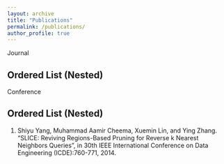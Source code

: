 ```yaml
---
layout: archive
title: "Publications"
permalink: /publications/
author_profile: true
---
```


Journal
## Ordered List (Nested)


Conference
## Ordered List (Nested)

1.  Shiyu Yang, Muhammad Aamir Cheema, Xuemin Lin, and Ying Zhang. “SLICE: Reviving Regions-Based Pruning for Reverse k Nearest Neighbors Queries”, in 30th IEEE International Conference on Data Engineering (ICDE):760-771, 2014. 
